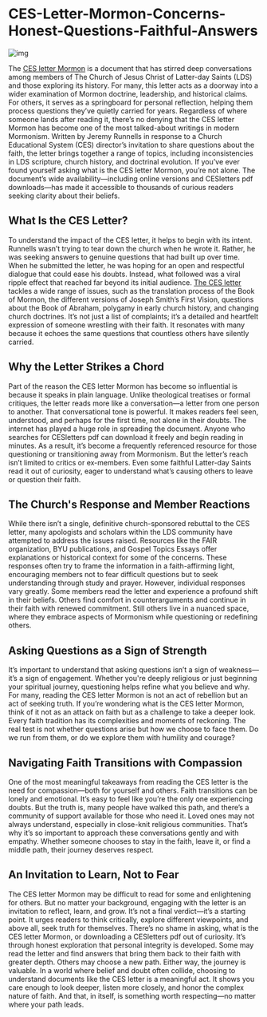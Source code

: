 # CES-Letter-Mormon-Concerns-Honest-Questions-Faithful-Answers

![img](https://i.ytimg.com/vi/9gD2MTJ_7i0/maxresdefault.jpg)

The [CES letter Mormon](https://mormonismexplained.org/CES-letter-Mormon/) is a document that has stirred deep conversations among members of The Church of Jesus Christ of Latter-day Saints (LDS) and those exploring its history. For many, this letter acts as a doorway into a wider examination of Mormon doctrine, leadership, and historical claims. For others, it serves as a springboard for personal reflection, helping them process questions they’ve quietly carried for years. Regardless of where someone lands after reading it, there’s no denying that the CES letter Mormon has become one of the most talked-about writings in modern Mormonism.
Written by Jeremy Runnells in response to a Church Educational System (CES) director’s invitation to share questions about the faith, the letter brings together a range of topics, including inconsistencies in LDS scripture, church history, and doctrinal evolution. If you’ve ever found yourself asking what is the CES letter Mormon, you’re not alone. The document’s wide availability—including online versions and CESletters pdf downloads—has made it accessible to thousands of curious readers seeking clarity about their beliefs.
## What Is the CES Letter?
To understand the impact of the CES letter, it helps to begin with its intent. Runnells wasn’t trying to tear down the church when he wrote it. Rather, he was seeking answers to genuine questions that had built up over time. When he submitted the letter, he was hoping for an open and respectful dialogue that could ease his doubts. Instead, what followed was a viral ripple effect that reached far beyond its initial audience.
[The CES letter](https://mormonismexplained.org/CES-letter-Mormon/) tackles a wide range of issues, such as the translation process of the Book of Mormon, the different versions of Joseph Smith’s First Vision, questions about the Book of Abraham, polygamy in early church history, and changing church doctrines. It’s not just a list of complaints; it’s a detailed and heartfelt expression of someone wrestling with their faith. It resonates with many because it echoes the same questions that countless others have silently carried.
## Why the Letter Strikes a Chord
Part of the reason the CES letter Mormon has become so influential is because it speaks in plain language. Unlike theological treatises or formal critiques, the letter reads more like a conversation—a letter from one person to another. That conversational tone is powerful. It makes readers feel seen, understood, and perhaps for the first time, not alone in their doubts.
The internet has played a huge role in spreading the document. Anyone who searches for CESletters pdf can download it freely and begin reading in minutes. As a result, it’s become a frequently referenced resource for those questioning or transitioning away from Mormonism. But the letter’s reach isn’t limited to critics or ex-members. Even some faithful Latter-day Saints read it out of curiosity, eager to understand what’s causing others to leave or question their faith.
## The Church's Response and Member Reactions
While there isn’t a single, definitive church-sponsored rebuttal to the CES letter, many apologists and scholars within the LDS community have attempted to address the issues raised. Resources like the FAIR organization, BYU publications, and Gospel Topics Essays offer explanations or historical context for some of the concerns. These responses often try to frame the information in a faith-affirming light, encouraging members not to fear difficult questions but to seek understanding through study and prayer.
However, individual responses vary greatly. Some members read the letter and experience a profound shift in their beliefs. Others find comfort in counterarguments and continue in their faith with renewed commitment. Still others live in a nuanced space, where they embrace aspects of Mormonism while questioning or redefining others.
## Asking Questions as a Sign of Strength
It’s important to understand that asking questions isn’t a sign of weakness—it’s a sign of engagement. Whether you're deeply religious or just beginning your spiritual journey, questioning helps refine what you believe and why. For many, reading the CES letter Mormon is not an act of rebellion but an act of seeking truth.
If you’re wondering what is the CES letter Mormon, think of it not as an attack on faith but as a challenge to take a deeper look. Every faith tradition has its complexities and moments of reckoning. The real test is not whether questions arise but how we choose to face them. Do we run from them, or do we explore them with humility and courage?
## Navigating Faith Transitions with Compassion
One of the most meaningful takeaways from reading the CES letter is the need for compassion—both for yourself and others. Faith transitions can be lonely and emotional. It’s easy to feel like you’re the only one experiencing doubts. But the truth is, many people have walked this path, and there’s a community of support available for those who need it.
Loved ones may not always understand, especially in close-knit religious communities. That’s why it’s so important to approach these conversations gently and with empathy. Whether someone chooses to stay in the faith, leave it, or find a middle path, their journey deserves respect.
## An Invitation to Learn, Not to Fear
The CES letter Mormon may be difficult to read for some and enlightening for others. But no matter your background, engaging with the letter is an invitation to reflect, learn, and grow. It’s not a final verdict—it’s a starting point. It urges readers to think critically, explore different viewpoints, and above all, seek truth for themselves.
There’s no shame in asking, what is the CES letter Mormon, or downloading a CESletters pdf out of curiosity. It’s through honest exploration that personal integrity is developed. Some may read the letter and find answers that bring them back to their faith with greater depth. Others may choose a new path. Either way, the journey is valuable.
In a world where belief and doubt often collide, choosing to understand documents like the CES letter is a meaningful act. It shows you care enough to look deeper, listen more closely, and honor the complex nature of faith. And that, in itself, is something worth respecting—no matter where your path leads.
